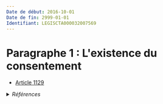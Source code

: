 ```yaml
---
Date de début: 2016-10-01
Date de fin: 2999-01-01
Identifiant: LEGISCTA000032007569
---
```


<h1>Paragraphe 1 : L'existence du consentement</h1>

- [Article 1129](article_1129.md)

<details>
  <summary><em>Références</em></summary>

  <h2>Articles faisant référence à la section</h2>
  
  <ul>
    <li>
      <a href="https://legal.tricoteuses.fr//redirection/LEGIARTI000032006591?vers=git&vers=legifrance">Ordonnance n° 2016-131 du 10 février 2016 portant réforme du droit des contrats, du régime général et de la preuve des obligations - article 2 ENTIEREMENT_MODIF</a> CREE source
    </li>
  </ul>
</details>

